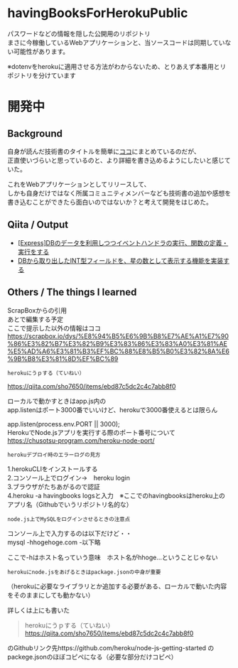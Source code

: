 # havingBooksForHerokuPublic

パスワードなどの情報を隠した公開用のリポジトリ  
まさに今稼働しているWebアプリケーションと、当ソースコードは同期していない可能性があります。  

※dotenvをherokuに適用させる方法がわからないため、とりあえず本番用とリポジトリを分けています

# 開発中

## Background
自身が読んだ技術書のタイトルを簡単に[ココ](https://github.com/shin1127/TIL/blob/master/%25%E5%88%A9%E7%94%A8%E3%81%97%E3%81%9F%E6%8A%80%E8%A1%93%E6%9B%B8%E3%83%AA%E3%82%B9%E3%83%88.md)にまとめているのだが、  
正直使いづらいと思っているのと、より詳細を書き込めるようにしたいと感じていた。  

これをWebアプリケーションとしてリリースして、  
しかも自身だけではなく所属コミュニティメンバーなども技術書の追加や感想を書き込むことができたら面白いのではないか？と考えて開発をはじめた。  

## Qiita / Output

- [[Express]DBのデータを利用しつつイベントハンドラの実行、関数の定義・実行をする](https://qiita.com/cordy/items/7e38085e7ac9c74a4db5)
- [DBから取り出したINT型フィールドを、星の数として表示する機能を実装する](https://qiita.com/cordy/items/0e91c78aad5ac4cda5f2)


## Others / The things I learned

ScrapBoxからの引用  
あとで編集する予定  
ここで提示した以外の情報はココ
https://scrapbox.io/dys/%E8%94%B5%E6%9B%B8%E7%AE%A1%E7%90%86%E3%82%B7%E3%82%B9%E3%83%86%E3%83%A0%E3%81%AE%E5%AD%A6%E3%81%B3%EF%BC%88%E8%B5%B0%E3%82%8A%E6%9B%B8%E3%81%8D%EF%BC%89

	herokuにうｐする（ていねい）  
https://qiita.com/sho7650/items/ebd87c5dc2c4c7abb8f0  

ローカルで動かすときはapp.js内の  
app.listenはポート3000番でいいけど、herokuで3000番使えるとは限らん  


 app.listen(process.env.PORT || 3000);  
HerokuでNode.jsアプリを実行する際のポート番号について  
https://chusotsu-program.com/heroku-node-port/  

	herokuデプロイ時のエラーログの見方  
1.herokuCLIをインストールする  
2.コンソール上でログイン→　heroku login  
3.ブラウザがたちあがるので認証  
4.heroku -a havingbooks logsと入力　※ここでのhavingbooksはheroku上のアプリ名（Githubでいうリポジトリ名的な）  

	node.js上でMySQLをログインさせるときの注意点  
コンソール上で入力するのは以下だけど・・  
mysql -hhogehoge.com -以下略  

ここで-hはホスト名っていう意味　ホスト名がhhoge...ということじゃない  

	herokuにnode.jsをあげるときはpackage.jsonの中身が重要  
（herokuに必要なライブラリとか追加する必要がある、ローカルで動いた内容をそのままにしても動かない）  
  
詳しくは上にも書いた   
> 	herokuにうｐする（ていねい）  
> https://qiita.com/sho7650/items/ebd87c5dc2c4c7abb8f0  

のGithubリンク先https://github.com/heroku/node-js-getting-started 
のpackege.jsonのほぼコピペになる（必要な部分だけコピペ）  
